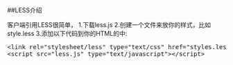 ##LESS介绍


客户端引用LESS很简单，
1.下载less.js
2.创建一个文件来放你的样式，比如style.less
3.添加以下代码到你的HTML的<head>中:
<pre>
&lt;link rel="stylesheet/less" type="text/css" href="styles.less">
&lt;script src="less.js" type="text/javascript">&lt;/script>
</pre>